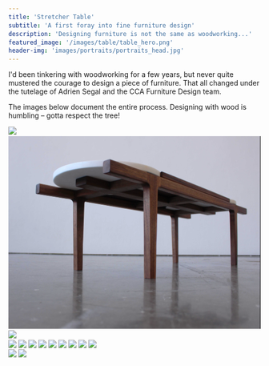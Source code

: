 ```yaml
---
title: 'Stretcher Table'
subtitle: 'A first foray into fine furniture design'
description: 'Designing furniture is not the same as woodworking...'
featured_image: '/images/table/table_hero.png'
header-img: 'images/portraits/portraits_head.jpg'
---
```

I'd been tinkering with woodworking for a few years, but never quite mustered the courage to design a piece of furniture. That all changed under the tutelage of Adrien Segal and the CCA Furniture Design team. 

The images below document the entire process. Designing with wood is humbling – gotta respect the tree!

<img src ="/images/table/table1.png"/>


<img src ="/images/table/table15.png"/>


<img src ="/images/table/table16.png"/>

<div class="gallery" data-columns="3">
	<img src ="/images/table/table2.png"/>
	<img src ="/images/table/table3.png"/>
    <img src ="/images/table/table4.png"/>
    <img src ="/images/table/table5.png"/>
	<img src ="/images/table/table6.png"/>
    <img src ="/images/table/table7.png"/>
    <img src ="/images/table/table8.png"/>
    <img src ="/images/table/table9.png"/>
    <img src ="/images/table/table10.png"/>
</div>

<div class="gallery" data-columns="2">
	<img src ="/images/table/table11.png"/>
    <img src ="/images/table/table12.png"/>
</div>

